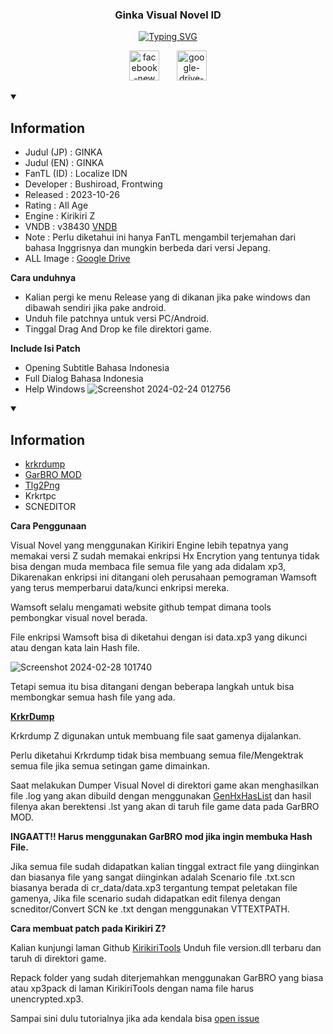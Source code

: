
<h3 align='center'>
Ginka Visual Novel ID 
</h3>

<p align='center'>
<a href="https://www.facebook.com/profile.php?id=100086800552053"><img src="https://readme-typing-svg.demolab.com?font=Roboto&pause=1000&center=true&random=false&width=435&lines=Facebook+Zero+Novel" alt="Typing SVG" /></a>
</p>

<p align='center'>
<a href="https://www.facebook.com/profile.php?id=100086800552053" target="_blank" rel="noopener noreferrer"><img width="48" height="48" src="https://img.icons8.com/color/48/facebook-new.png" alt="facebook-new" alt="Facebook" height="30" width="40" /></a>
&#8287;&#8287;&#8287;&#8287;&#8287;
<a href="https://drive.google.com/drive/folders/12qXtlLilpb0KjsxQzSsMSo-4lFJtivsQ?usp=sharing"> <img width="48" height="48" src="https://img.icons8.com/color/48/google-drive--v2.png" alt="google-drive--v2" /></a><span</span>
</p>


<details open> 
  <summary><h2>Information</h2></summary>

- Judul (JP) : GINKA
- Judul (EN) : GINKA
- FanTL (ID) : Localize IDN
- Developer  : Bushiroad, Frontwing
- Released   : 2023-10-26
- Rating     : All Age
- Engine     : Kirikiri Z
- VNDB       : v38430 [VNDB](https://vndb.org/v38430)
- Note       : Perlu diketahui ini hanya FanTL mengambil terjemahan dari bahasa Inggrisnya dan mungkin berbeda dari versi Jepang.
- ALL Image  : [Google Drive](https://drive.google.com/drive/folders/12qXtlLilpb0KjsxQzSsMSo-4lFJtivsQ?usp=sharing)

**Cara unduhnya**
-  Kalian pergi ke menu Release yang di dikanan jika pake windows dan dibawah sendiri jika pake android.
- Unduh file patchnya untuk versi PC/Android.
- Tinggal Drag And Drop ke file direktori game.

**Include Isi Patch**

- Opening Subtitle Bahasa Indonesia
- Full Dialog Bahasa Indonesia
- Help Windows
![Screenshot 2024-02-24 012756](https://github.com/Walkedharmony/GINKA-IND/assets/157404664/b5435bd8-3171-47fc-b877-597c05d005f4)

</detail>


<details open> 
  <summary><h2>Information</h2></summary> 

- [krkrdump](https://github.com/crskycode/KrkrDump) 
- [GarBRO MOD](https://github.com/crskycode/GARbro)
- [Tlg2Png](https://github.com/vn-tools/tlg2png)
- Krkrtpc
- SCNEDITOR

**Cara Penggunaan** 

Visual Novel yang menggunakan Kirikiri Engine lebih tepatnya yang memakai versi Z sudah memakai enkripsi Hx Encrytion yang tentunya tidak bisa 
dengan muda membaca file semua file yang ada didalam xp3, Dikarenakan enkripsi ini ditangani oleh perusahaan pemograman Wamsoft yang terus 
memperbarui data/kunci enkripsi mereka. 

Wamsoft selalu mengamati website github tempat dimana tools pembongkar visual novel berada. 

File enkripsi Wamsoft bisa di diketahui dengan isi data.xp3 yang dikunci atau dengan kata lain Hash file. 

![Screenshot 2024-02-28 101740](https://github.com/Walkedharmony/GINKA-IND/assets/157404664/a6d00df4-7d3b-4cd7-96ec-52e5e9abcf20)

Tetapi semua itu bisa ditangani dengan beberapa langkah untuk bisa membongkar semua hash file yang ada. 

**[KrkrDump](https://github.com/crskycode/KrkrDump)**

Krkrdump Z digunakan untuk membuang file saat gamenya dijalankan. 

Perlu diketahui Krkrdump tidak bisa membuang semua file/Mengektrak semua file jika semua setingan game dimainkan. 

Saat melakukan Dumper Visual Novel di direktori game akan menghasilkan file .log yang akan dibuild dengan menggunakan [GenHxHasList](https://github.com/crskycode/GenHxHashList) dan hasil filenya akan berektensi .lst yang akan di taruh file game data pada GarBRO MOD. 

**INGAATT!! Harus menggunakan GarBRO mod jika ingin membuka Hash File.**

Jika semua file sudah didapatkan kalian tinggal extract file yang diinginkan dan biasanya file yang sangat diinginkan adalah Scenario file .txt.scn
biasanya berada di cr_data/data.xp3 tergantung tempat peletakan file gamenya, Jika file scenario sudah didapatkan edit filenya dengan scneditor/Convert SCN ke .txt dengan menggunakan VTTEXTPATH. 

**Cara membuat patch pada Kirikiri Z?** 

Kalian kunjungi laman Github [KirikiriTools](https://github.com/arcusmaximus/KirikiriTools) Unduh file version.dll terbaru dan taruh di direktori game. 

Repack folder yang sudah diterjemahkan menggunakan GarBRO yang biasa atau xp3pack di laman KirikiriTools dengan nama file harus unencrypted.xp3. 

Sampai sini dulu tutorialnya jika ada kendala bisa [open issue](https://github.com/Walkedharmony/GINKA-IND/issues)
